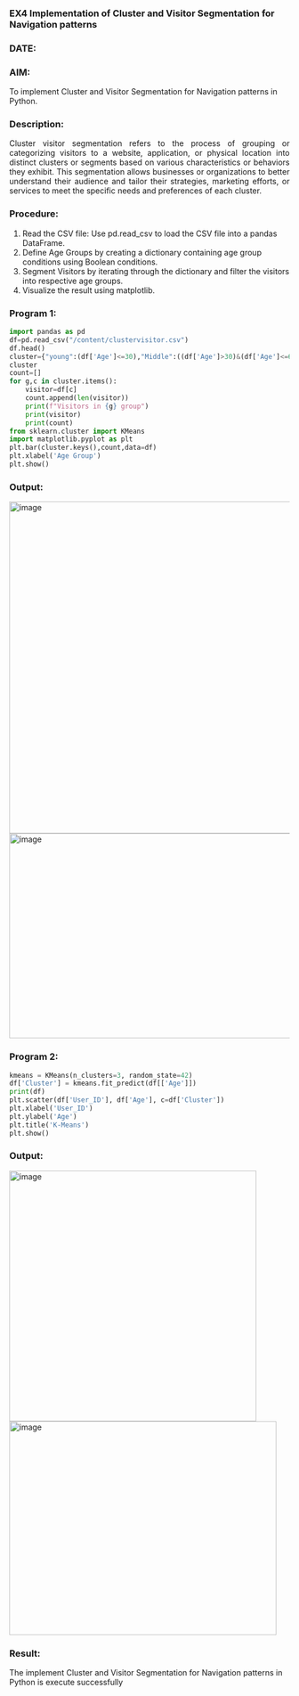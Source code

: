 ### EX4 Implementation of Cluster and Visitor Segmentation for Navigation patterns
### DATE: 
### AIM: 
To implement Cluster and Visitor Segmentation for Navigation patterns in Python.
### Description:
<div align= "justify">Cluster visitor segmentation refers to the process of grouping or categorizing visitors to a website, 
  application, or physical location into distinct clusters or segments based on various characteristics or behaviors they exhibit. 
  This segmentation allows businesses or organizations to better understand their audience and tailor their strategies, marketing efforts, 
  or services to meet the specific needs and preferences of each cluster.</div>
  
### Procedure:
1) Read the CSV file: Use pd.read_csv to load the CSV file into a pandas DataFrame.
2) Define Age Groups by creating a dictionary containing age group conditions using Boolean conditions.
3) Segment Visitors by iterating through the dictionary and filter the visitors into respective age groups.
4) Visualize the result using matplotlib.

### Program 1:
```python
import pandas as pd
df=pd.read_csv("/content/clustervisitor.csv")
df.head()
cluster={"young":(df['Age']<=30),"Middle":((df['Age']>30)&(df['Age']<=60)),"Old":(df['Age']>50)}
cluster
count=[]
for g,c in cluster.items():
    visitor=df[c]
    count.append(len(visitor))
    print(f"Visitors in {g} group")
    print(visitor)
    print(count)
from sklearn.cluster import KMeans
import matplotlib.pyplot as plt
plt.bar(cluster.keys(),count,data=df)
plt.xlabel('Age Group')
plt.show()
```
### Output:
<img width="508" height="596" alt="image" src="https://github.com/user-attachments/assets/c7990259-69a3-478a-9482-cac6d7e19d17" />
<img width="510" height="368" alt="image" src="https://github.com/user-attachments/assets/836cee7a-110f-4e41-bad9-7bab9b6b6aac" />

### Program 2:
```python
kmeans = KMeans(n_clusters=3, random_state=42)
df['Cluster'] = kmeans.fit_predict(df[['Age']])
print(df)
plt.scatter(df['User_ID'], df['Age'], c=df['Cluster'])
plt.xlabel('User_ID')
plt.ylabel('Age')
plt.title('K-Means')
plt.show()
```
### Output:
<img width="444" height="450" alt="image" src="https://github.com/user-attachments/assets/45462fcd-740d-4df9-b0a9-c88c81ce9136" />
</br>
<img width="480" height="384" alt="image" src="https://github.com/user-attachments/assets/400f0322-c26b-45d4-aae2-56347397d29a" />

### Result:
The implement Cluster and Visitor Segmentation for Navigation patterns in Python is execute successfully
